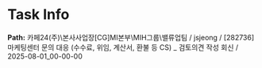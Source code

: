 # Task Info

**Path:** 카페24(주)\본사사업장\[CG]MI본부\MIH그룹\밸류업팀 / jsjeong / [282736] 마케팅센터 문의 대응 (수수료, 위임, 계산서, 환불 등 CS) _ 검토의견 작성 회신 / 2025-08-01_00-00-00

